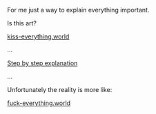 For me just a way to explain everything important.

Is this art?

[kiss-everything.world](https://kiss-everything.world)

...

[Step by step explanation](https://github.com/fsl0110/kiss-everything/commits/main)

...

Unfortunately the reality is more like:

[fuck-everything.world]()
